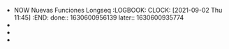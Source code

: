 - NOW Nuevas Funciones Longseq
  :LOGBOOK:
  CLOCK: [2021-09-02 Thu 11:45]
  :END:
  done:: 1630600956139
  later:: 1630600935774
-
-
-